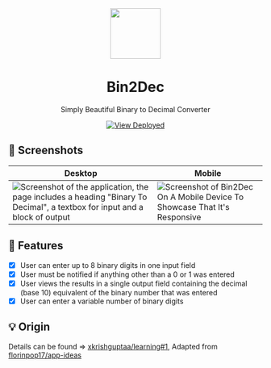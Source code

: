 <div align="center">
  <img src="https://github.com/xkrishguptaa/bin2dec/raw/main/assets/logo.png" height="100px" width="100px" />
  <br />
  <h1>Bin2Dec</h1>
  <p>Simply Beautiful Binary to Decimal Converter</p>
  <p><a href="https://xkrishguptaa.github.io/bin2dec"><img src="https://img.shields.io/badge/View%20Deployed-2965F1?style=for-the-badge" alt="View Deployed" /></a></p>
</div>

## 📸 Screenshots

| Desktop | Mobile |
| --- | --- |
| ![Screenshot of the application, the page includes a heading "Binary To Decimal", a textbox for input and a block of output](https://github.com/xkrishguptaa/bin2dec/raw/main/assets/screenshots/desktop.png) |   ![Screenshot of Bin2Dec On A Mobile Device To Showcase That It's Responsive](https://github.com/xkrishguptaa/bin2dec/raw/main/assets/screenshots/mobile.png)  |

## 🌟 Features

- [x] User can enter up to 8 binary digits in one input field
- [x] User must be notified if anything other than a 0 or 1 was entered
- [x] User views the results in a single output field containing the decimal (base 10) equivalent of the binary number that was entered
- [x] User can enter a variable number of binary digits

## 💡 Origin

Details can be found => [xkrishguptaa/learning#1](https://github.com/xkrishguptaa/learning/issues/1), Adapted from [florinpop17/app-ideas](https://github.com/florinpop17/app-ideas/blob/master/Projects/1-Beginner/Bin2Dec-App.md)
